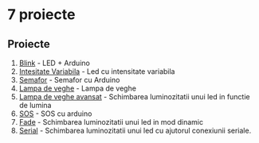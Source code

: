 # 7 proiecte

## Proiecte
1. [Blink](blink) - LED + Arduino
2. [Intesitate Variabila](intensitate_variabila) - Led cu intensitate variabila
3. [Semafor](semafor) - Semafor cu Arduino
4. [Lampa de veghe](lampa_veghe) - Lampa de veghe
5. [Lampa de veghe avansat](lampa_veghe_avansat) - Schimbarea luminozitatii unui led in functie de lumina
6. [SOS](sos) - SOS cu arduino
7. [Fade](fade) - Schimbarea luminozitatii unui led in mod dinamic
8. [Serial](serial) - Schimbarea luminozitatii unui led cu ajutorul conexiunii seriale.

